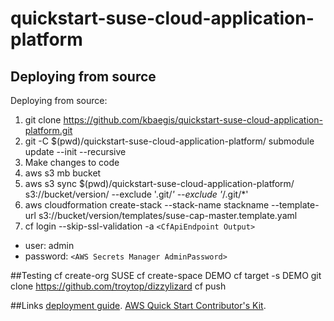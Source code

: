 # quickstart-suse-cloud-application-platform
## Deploying from source

Deploying from source:

1) git clone https://github.com/kbaegis/quickstart-suse-cloud-application-platform.git
2) git -C $(pwd)/quickstart-suse-cloud-application-platform/ submodule update --init --recursive
3) Make changes to code
4) aws s3 mb bucket
5) aws s3 sync $(pwd)/quickstart-suse-cloud-application-platform/ s3://bucket/version/ --exclude '.git/*' --exclude '*/.git/*'
6) aws cloudformation create-stack --stack-name stackname --template-url s3://bucket/version/templates/suse-cap-master.template.yaml
7) cf login --skip-ssl-validation -a `<CfApiEndpoint Output>`
  - user: admin
  - password: `<AWS Secrets Manager AdminPassword>`

##Testing
cf create-org SUSE
cf create-space DEMO
cf target -s DEMO
git clone https://github.com/troytop/dizzylizard
cf push

##Links
[deployment guide](https://fwd.aws/eb5pW).
[AWS Quick Start Contributor's Kit](https://aws-quickstart.github.io/). 
